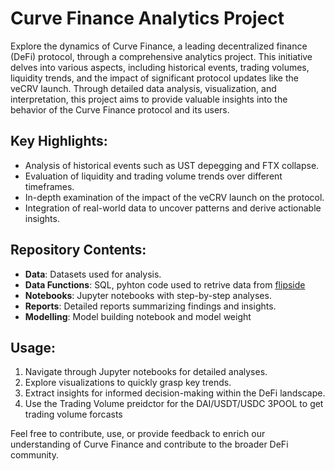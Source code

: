# **Curve Finance Analytics Project**

Explore the dynamics of Curve Finance, a leading decentralized finance (DeFi) protocol, through a comprehensive analytics project. This initiative delves into various aspects, including historical events, trading volumes, liquidity trends, and the impact of significant protocol updates like the veCRV launch. Through detailed data analysis, visualization, and interpretation, this project aims to provide valuable insights into the behavior of the Curve Finance protocol and its users.

## **Key Highlights:**
- Analysis of historical events such as UST depegging and FTX collapse.
- Evaluation of liquidity and trading volume trends over different timeframes.
- In-depth examination of the impact of the veCRV launch on the protocol.
- Integration of real-world data to uncover patterns and derive actionable insights.

## **Repository Contents:**
- **Data**: Datasets used for analysis.
- **Data Functions**: SQL, pyhton code used to retrive data from [flipside](https://flipsidecrypto.xyz/)
- **Notebooks**: Jupyter notebooks with step-by-step analyses.
- **Reports**: Detailed reports summarizing findings and insights.
- **Modelling**: Model building notebook and model weight

## **Usage:**
1. Navigate through Jupyter notebooks for detailed analyses.
2. Explore visualizations to quickly grasp key trends.
3. Extract insights for informed decision-making within the DeFi landscape.
4. Use the Trading Volume preidctor for the DAI/USDT/USDC 3POOL to get trading volume forcasts

Feel free to contribute, use, or provide feedback to enrich our understanding of Curve Finance and contribute to the broader DeFi community.
